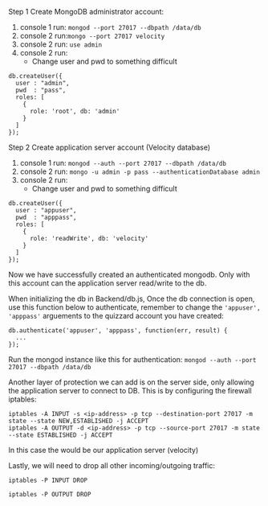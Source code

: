 Step 1 Create MongoDB administrator account:
1. console 1 run: `mongod --port 27017 --dbpath /data/db`
2. console 2 run:`mongo --port 27017 velocity`
3. console 2 run: `use admin`
4. console 2 run: 
   - Change user and pwd to something difficult 
```
db.createUser({
  user : "admin",
  pwd  : "pass",
  roles: [
    { 
      role: 'root', db: 'admin'
    }
  ]
});
```

Step 2 Create application server account (Velocity database)

1. console 1 run: `mongod --auth --port 27017 --dbpath /data/db`
2. console 2 run: `mongo -u admin -p pass --authenticationDatabase admin`
3. console 2 run:
   - Change user and pwd to something difficult
```
db.createUser({
  user : "appuser",
  pwd  : "apppass",
  roles: [
    { 
      role: 'readWrite', db: 'velocity'
    }
  ]
});
```

Now we have successfully created an authenticated mongodb. Only with this account can the application server read/write to the db.

When initializing the db in Backend/db.js, Once the db connection is open, use this function below to authenticate, remember to change the `'appuser', 'apppass'` arguements to the quizzard account you have created:
```
db.authenticate('appuser', 'apppass', function(err, result) {
  ...
});
```

Run the mongod instance like this for authentication:
`mongod --auth --port 27017 --dbpath /data/db`


Another layer of protection we can add is on the server side, only allowing the application server to connect to DB. 
This is by configuring the firewall iptables:

```
iptables -A INPUT -s <ip-address> -p tcp --destination-port 27017 -m state --state NEW,ESTABLISHED -j ACCEPT
iptables -A OUTPUT -d <ip-address> -p tcp --source-port 27017 -m state --state ESTABLISHED -j ACCEPT
```
In this case the <ip-address> would be our application server (velocity)

Lastly, we will need to drop all other incoming/outgoing traffic:
```
iptables -P INPUT DROP

iptables -P OUTPUT DROP
```
